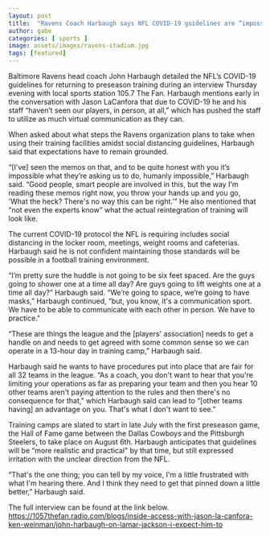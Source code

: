 ```yaml
---
layout: post
title:  "Ravens Coach Harbaugh says NFL COVID-19 guidelines are “impossible”"
author: gabe
categories: [ sports ]
image: assets/images/ravens-stadium.jpg
tags: [featured]
---
```

Baltimore Ravens head coach John Harbaugh detailed the NFL’s COVID-19 guidelines for returning to preseason training during an interview Thursday evening with local sports station 105.7 The Fan.  Harbaugh mentions early in the conversation with Jason LaCanfora that due to COVID-19 he and his staff “haven’t seen our players, in person, at all,” which has pushed the staff to utilize as much virtual communication as they can. 

When asked about what steps the Ravens organization plans to take when using their training facilities amidst social distancing guidelines, Harbaugh said that expectations have to remain grounded.

“[I’ve] seen the memos on that, and to be quite honest with you it’s impossible what they’re asking us to do, humanly impossible,” Harbaugh said. “Good people, smart people are involved in this, but the way I'm reading these memos right now, you throw your hands up and you go, 'What the heck? There's no way this can be right.’” He also mentioned that “not even the experts know” what the actual reintegration of training will look like.

The current COVID-19 protocol the NFL is requiring includes social distancing in the locker room, meetings, weight rooms and cafeterias.  Harbaugh said he is not confident maintaining those standards will be possible in a football training environment.  	

“I’m pretty sure the huddle is not going to be six feet spaced. Are the guys going to shower one at a time all day?  Are guys going to lift weights one at a time all day?” Harbaugh said. “We’re going to space, we’re going to have masks,” Harbaugh continued, “but, you know, it's a communication sport. We have to be able to communicate with each other in person. We have to practice."

“These are things the league and the [players' association] needs to get a handle on and needs to get agreed with some common sense so we can operate in a 13-hour day in training camp,” Harbaugh said.

Harbaugh said he wants to have procedures put into place that are fair for all 32 teams in the league.   “As a coach, you don't want to hear that you're limiting your operations as far as preparing your team and then you hear 10 other teams aren't paying attention to the rules and then there's no consequence for that," which Harbaugh said can lead to “[other teams having] an advantage on you. That's what I don't want to see.”

Training camps are slated to start in late July with the first preseason game, the Hall of Fame game between the Dallas Cowboys and the Pittsburgh Steelers, to take place on August 6th.  Harbaugh anticipates that guidelines will be “more realistic and practical" by that time, but still expressed irritation with the unclear direction from the NFL. 

“That's the one thing; you can tell by my voice, I'm a little frustrated with what I'm hearing there. And I think they need to get that pinned down a little better,” Harbaugh said.	 	

The full interview can be found at the link below.
https://1057thefan.radio.com/blogs/inside-access-with-jason-la-canfora-ken-weinman/john-harbaugh-on-lamar-jackson-i-expect-him-to

	
